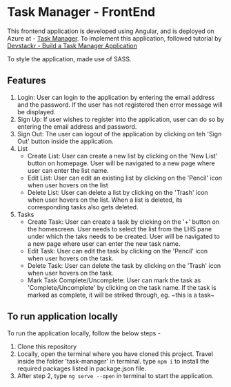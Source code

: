 # Task Manager - FrontEnd

This frontend application is developed using Angular, and is deployed on Azure at - [Task Manager](https://task-manager.azurewebsites.net/). To implement this application, followed tutorial by [Devstackr - Build a Task Manager Application](https://youtu.be/V-CeWkz1MNQ)

To style the application, made use of SASS.

## Features

1. Login: User can login to the application by entering the email address and the password. If the user has not registered then error message will be displayed.
2. Sign Up: If user wishes to register into the application, user can do so by entering the email address and password.
3. Sign Out: The user can logout of the application by clicking on teh 'Sign Out' button inside the application.
4. List
   - Create List: User can create a new list by clicking on the 'New List' button on homepage. User will be navigated to a new page where user can enter the list name.
   - Edit List: User can edit an existing list by clicking on the 'Pencil' icon when user hovers on the list
   - Delete List: User can delete a list by clicking on the 'Trash' icon when user hovers on the list. When a list is deleted, its corresponding tasks also gets deleted.
5. Tasks
    - Create Task: User can create a task by clicking on the '+' button on the homescreen. User needs to select the list from the LHS pane under which the taks needs to be created. User will be navigated to a new page where user can enter the new task name.
    - Edit Task: User can edit the task by clicking on the 'Pencil' icon when user hovers on the task.
    - Delete Task: User can delete the task by clicking on the 'Trash' icon when user hovers on the task.
    - Mark Task Complete/Uncomplete: User can mark the task as 'Complete/Uncomplete' by clicking on the task name. If the task is marked as complete, it will be striked through, eg. ~this is a task~


## To run application locally

To run the application locally, follow the below steps - 
1. Clone this repository
2. Locally, open the terminal where you have cloned this project. Travel inside the folder 'task-manager' in terminal. type ```npm i``` to install the required packages listed in package.json file.
3. After step 2, type ```ng serve --open``` in terminal to start the application.

